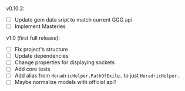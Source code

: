 v0.10.2:

- [ ] Update gem data sript to match current GGG api
- [ ] Implement Masteries

v1.0 (first full release):

- [ ] Fix project's structure
- [ ] Update dependencies
- [ ] Change properties for displaying sockets
- [ ] Add core tests
- [ ] Add alias from `HoradricHelper.PathOfExile.` to just `HoradricHelper.`
- [ ] Maybe normalize models with official api?
